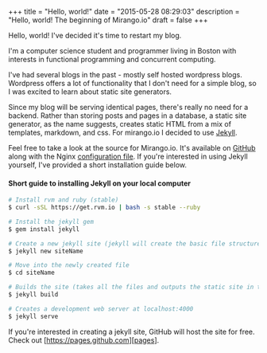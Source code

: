 +++
title = "Hello, world!"
date = "2015-05-28 08:29:03"
description = "Hello, world!  The beginning of Mirango.io"
draft = false
+++

Hello, world!  I've decided it's time to restart my blog.

I'm a computer science student and programmer living in Boston with interests in functional programming and concurrent computing.

I've had several blogs in the past - mostly self hosted wordpress blogs.  Wordpress offers a lot of functionality that I don't need for a simple blog, so I was excited to learn about static site generators.

Since my blog will be serving identical pages, there's really no need for a backend.  Rather than storing posts and pages in a database, a static site generator, as the name suggests, creates static HTML from a mix of templates, markdown, and css.  For mirango.io I decided to use [Jekyll][jekyll].

Feel free to take a look at the source for Mirango.io.  It's available on [GitHub][mirango] along with the Nginx [configuration file][nginx].  If you're interested in using Jekyll yourself, I've provided a short installation guide below.


<h4>Short guide to installing Jekyll on your local computer</h4>

```bash
# Install rvm and ruby (stable)
$ curl -sSL https://get.rvm.io | bash -s stable --ruby

# Install the jekyll gem
$ gem install jekyll

# Create a new jekyll site (jekyll will create the basic file structure and configuration files)
$ jekyll new siteName

# Move into the newly created file
$ cd siteName

# Builds the site (takes all the files and outputs the static site in the _site folder)
$ jekyll build

# Creates a development web server at localhost:4000
$ jekyll serve
```

If you're interested in creating a jekyll site, GitHub will host the site for free.  Check out [https://pages.github.com][pages].

[mirango]: https://www.github.com/sdwalsh/mirango
[nginx]: https://www.github.com/sdwalsh/mirango_nginx
[pages]: https://pages.github.com
[jekyll]: http://jekyllrb.com
